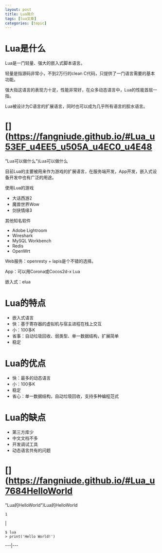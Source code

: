 ```yaml
---
layout: post
title: Lua简介 
tags: [lua文章]
categories: [topic]
---
```

#  [](https://fangniude.github.io/#Lua_u662F_u4EC0_u4E48 "Lua是什么")Lua是什么

Lua是一门轻量、强大的嵌入式脚本语言。

轻量是指源码非常小，不到2万行的clean C代码，只提供了一门语言需要的基本功能。

强大指这语言的表现力十足，性能非常好，在众多动态语言中，Lua的性能首屈一指。

Lua被设计为C语言的扩展语言，同时也可以成为几乎所有语言的胶水语言。

#  [](https://fangniude.github.io/#Lua_u53EF_u4EE5_u505A_u4EC0_u4E48
"Lua可以做什么")Lua可以做什么

目前Lua的主要被用来作为游戏的扩展语言，在服务端开发，App开发，嵌入式设备开发中也有广泛的用途。

使用Lua的游戏

  * 大话西游2
  * 魔兽世界Wow
  * 剑侠情缘3

其他知名软件

  * Adobe Lightroom
  * Wireshark
  * MySQL Workbench
  * Redis
  * OpenWrt

Web服务：openresty + lapis是个不错的选择。

App：可以用Corona或Cocos2d-x Lua

嵌入式：elua

#  [](https://fangniude.github.io/#Lua_u7684_u7279_u70B9 "Lua的特点")Lua的特点

  * 嵌入式语言
  * 快：基于寄存器的虚拟机与宿主进程在栈上交互
  * 小：100多K
  * 省事：自动垃圾回收、弱类型、单一数据结构，扩展简单
  * 稳定

#  [](https://fangniude.github.io/#Lua_u7684_u4F18_u70B9 "Lua的优点")Lua的优点

  * 快：最多的动态语言
  * 小：100多K
  * 稳定
  * 省心：单一数据结构，自动垃圾回收，支持多种编程范式

#  [](https://fangniude.github.io/#Lua_u7684_u7F3A_u70B9 "Lua的缺点")Lua的缺点

  * 第三方库少
  * 中文文档不多
  * 开发调试工具
  * 动态语言共有的问题

#  [](https://fangniude.github.io/#Lua_u7684HelloWorld
"Lua的HelloWorld")Lua的HelloWorld

    
    
    1  
    

|

    
    
    $ lua
    > print('Hello World!')  
      
  
---|---